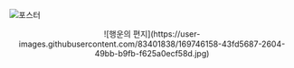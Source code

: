 ![포스터](https://user-images.githubusercontent.com/83401838/167996056-4494efcb-ab7d-4a33-829b-86cb6c8f7dc5.png)
<p align="center"> ![행운의 편지](https://user-images.githubusercontent.com/83401838/169746158-43fd5687-2604-49bb-b9fb-f625a0ecf58d.jpg)
